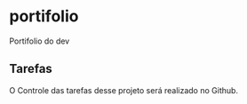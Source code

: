 # portifolio
Portifolio do dev

## Tarefas
O Controle das tarefas desse projeto será realizado no Github.